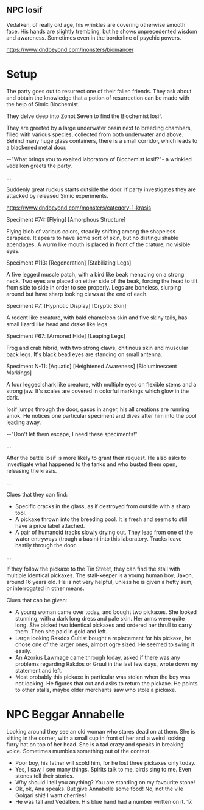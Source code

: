 ## NPC Iosif

Vedalken, of really old age, his wrinkles are covering otherwise smooth face.
His hands are slightly trembling, but he shows unprecedented wisdom and
awareness. Sometimes even in the borderline of psychic powers.

https://www.dndbeyond.com/monsters/biomancer

# Setup

The party goes out to resurrect one of their fallen friends. They ask about
and obtain the knowledge that a potion of resurrection can be made with the
help of Simic Biochemist.

They delve deep into Zonot Seven to find the Biochemist Iosif.

They are greeted by a large underwater basin next to breeding chambers, filled
with various species, collected from both underwater and above. Behind many
huge glass containers, there is a small corridor, which leads to a blackened
metal door.

--"What brings you to exalted laboratory of Biochemist Iosif?"- a wrinkled
vedalken greets the party.

...

Suddenly great ruckus starts outside the door. If party investigates they are
attacked by released Simic experiments.

https://www.dndbeyond.com/monsters/category-1-krasis

Speciment #74: [Flying] [Amorphous Structure]

  Flying blob of various colors, steadily shifting among the shapeless
  carapace.  It apears to have some sort of skin, but no distinguishable
  apendages. A wurm like mouth is placed in front of the crature, no visible
  eyes.

Speciment #113: [Regeneration] [Stabilizing Legs]

  A five legged muscle patch, with a bird like beak menacing on a strong neck.
  Two eyes are placed on either side of the beak, forcing the head to tilt from
  side to side in order to see properly. Legs are boneless, slurping around but
  have sharp looking claws at the end of each.

Speciment #7: [Hypnotic Display] [Cryptic Skin]

  A rodent like creature, with bald chameleon skin and five skiny tails, has
  small lizard like head and drake like legs.

Speciment #67: [Armored Hide] [Leaping Legs]

  Frog and crab hibrid, with two strong claws, chitinous skin and muscular back
  legs. It's black bead eyes are standing on small antenna.

Speciment N-11: [Aquatic] [Heightened Awareness] [Bioluminescent Markings]

  A four legged shark like creature, with multiple eyes on flexible stems and
  a strong jaw. It's scales are covered in colorful markings which glow in the dark.

Iosif jumps through the door, gasps in anger, his all creations are running
amok. He notices one particular speciment and dives after him into the pool
leading away.

--"Don't let them escape, I need these speciments!"

...

After the battle Iosif is more likely to grant their request. He also asks to
investigate what happened to the tanks and who busted them open, releasing the
krasis.

...

Clues that they can find:

- Specific cracks in the glass, as if destroyed from outside with
a sharp tool.
- A pickaxe thrown into the breeding pool. It is fresh and seems to still
have a price label attached.
- A pair of humanoid tracks slowly drying out. They lead from one of the
water entryways (trough a basin) into this laboratory. Tracks leave hastily
through the door.

...

If they follow the pickaxe to the Tin Street, they can find the stall with
multiple identical pickaxes. The stall-keeper is a young human boy, Jaxon, around
16 years old. He is not very helpful, unless he is given a hefty sum, or
interrogated in other means.

Clues that can be given:

- A young woman came over today, and bought two pickaxes. She looked stunning,
with a dark long dress and pale skin. Her arms were quite long. She picked two
identical pickaxes and ordered her thrull to carry them. Then she paid in gold
and left.
- Large looking Rakdos Cultist bought a replacement for his pickaxe, he chose
one of the larger ones, almost ogre sized. He seemed to swing it easily.
- An Azorius Lawmage came through today, asked if there was any problems regarding
Rakdos or Gruul in the last few days, wrote down my statement and left.
- Most probably this pickaxe in particular was stolen when the boy was not looking.
He figures that out and asks to return the pickaxe. He points to other stalls,
maybe older merchants saw who stole a pickaxe.

# NPC Beggar Annabelle

Looking around they see an old woman who stares dead on at them. She is sitting
in the corner, with a small cup in front of her and a weird looking furry hat on
top of her head. She is a tad crazy and speaks in breaking voice. Sometimes
mumbles something out of the context.

- Poor boy, his father will scold him, for he lost three pickaxes only today.
- Yes, I saw, I see many things. Spirits talk to me, birds sing to me. Even stones
tell their stories.
- Why should I tell you anything? You are standing on my favourite stone!
- Ok, ok, Ana speaks. But give Annabelle some food! No, not the vile Golgari shit!
I want cherries!
- He was tall and Vedalken. His blue hand had a number written on it. 17.

